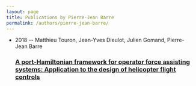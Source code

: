 ```yaml
---
layout: page
title: Publications by Pierre-Jean Barre
permalink: /authors/pierre-jean-barre/
---
```


<ul class="post-list">
<li><span class='post-meta'>2018 -- Matthieu Touron, Jean-Yves Dieulot, Julien Gomand, Pierre-Jean Barre</span><h3><a class='post-link' href='../../a-port-hamiltonian-framework-for-operator-force-assisting-systems-application-to-the-design-of-helicopter-flight-controls'>A port-Hamiltonian framework for operator force assisting systems: Application to the design of helicopter flight controls</a></h3></li>

</ul>

